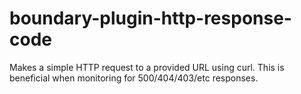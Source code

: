 boundary-plugin-http-response-code
==================================

Makes a simple HTTP request to a provided URL using curl. This is beneficial when monitoring for 500/404/403/etc responses.
